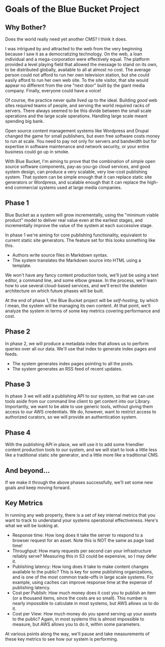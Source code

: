 # Goals of the Blue Bucket Project

## Why Bother?

Does the world really need yet another CMS? I think it does.

I was intrigued by and attracted to the web from the very beginning because I
saw it as a democratizing technology. On the web, a loan individual and a
mega-corporation were effectively equal. The platform provided a level playing
field that allowed the message to stand on its own, to be distributed globally,
available to all at almost no cost. The average person could not afford to run
her own television station, but she could easily afford to run her own web site.
To the site visitor, that site would appear no different from the one "next
door" built by the giant media company. Finally, everyone could have a voice!

Of course, the practice never quite lived up to the ideal. Building *good* web
sites required teams of people, and serving the world required racks of servers.
There always seemed to be this divide between the small scale operations and the
large scale operations. Handling large scale meant spending big bank.

Open source content management systems like Wordpress and Drupal changed the
game for small publishers, but even free software costs money to run at scale.
You need to pay not only for servers and bandwidth but for expertise in software
maintenance and network security, or your entire business could go up in smoke.

With Blue Bucket, I'm aiming to prove that the combination of *simple* open
source software components, pay-as-you-go cloud services, and good system
design, can produce a very scalable, very low-cost publishing system. That
system can be simple enough that it can replace static site generators or
Wordpress, and scalable enough that it can replace the high-end commercial
systems used at large media companies.

## Phase 1

Blue Bucket as a system will grow incrementally, using the "minimum viable
product" model to deliver real value even at the earliest stages, and
incrementally improve the value of the system at each successive stage.

In phase 1 we're aiming for core publishing functionality, equivalent to current
static site generators. The feature set for this looks something like this.

* Authors write source files in Markdown syntax.
* The system translates the Markdown source into HTML using a template.

We won't have any fancy content production tools, we'll just be using a text
editor, a command line, and some elbow grease. In the process, we'll learn how
to use several cloud-based services, and we'll erect the skeleton architecture
on which future phases will be built.

At the end of phase 1, the Blue Bucket project will be *self-hosting,* by which
I mean, the system will be managing its own content. At that point, we'll
analyze the system in terms of some key metrics covering performance and cost.

## Phase 2

In phase 2, we will produce a metadata index that allows us to perform queries
over all our data. We'll use that index to generate index pages and feeds.

* The system generates index pages pointing to all the posts.
* The system generates an RSS feed of recent updates.

## Phase 3

In phase 3 we will add a publishing API to our system, so that we can use tools
aside from our command line client to get content into our Library. Importantly,
we want to be able to use generic tools, without giving them access to our AWS
credentials. We do, however, want to restrict access to authorized curators, so
we will provide an authentication system.

## Phase 4

With the publishing API in place, we will use it to add some friendlier content
production tools to our system, and we will start to look a little less like a
traditional static site generator, and a little more like a traditional CMS.

## And beyond...

If we make it through the above phases successfully, we'll set some new goals
and keep moving forward.

## Key Metrics

In running any web property, there is a set of key internal metrics that you
want to track to understand your systems operational effectiveness. Here's what
we will be looking at.

* Response time: How long does it take the server to respond to a browser
  request for an asset. Note this is NOT the same as page load time!
* Throughput: How many requests per second can your infrastructure reliably
  serve? Measuring this in S3 could be expensive, so I may defer it.
* Publishing latency: How long does it take to make content changes available to
  the public? This is key for some publishing organizations, and is one of the
  most common trade-offs in large scale systems. For example, using caches can
  improve response time at the expense of publishing latency.
* Cost per Publish: How much money does it cost you to publish an item (or a
  thousand items, since the costs are so small). This number is nearly impossible 
  to calculate in most systems, but AWS allows us to do it.
* Cost per View: How much money do you spend serving up your assets to the
  public? Again, in most systems this is almost impossible to measure, but AWS
  allows you to do it, within some parameters.

At various points along the way, we'll pause and take measurements of these key
metrics to see how our system is performing.

